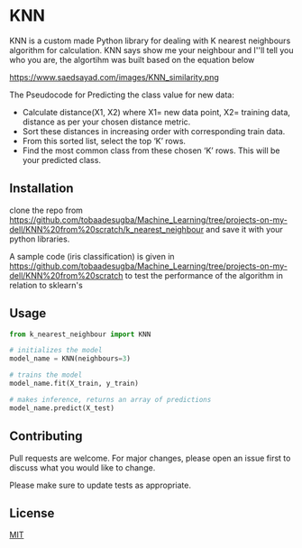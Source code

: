 # KNN

KNN is a custom made Python library for dealing with K nearest neighbours algorithm for calculation.
KNN says show me your neighbour and I''ll tell you who you are, the algortihm was built based on the equation below

https://www.saedsayad.com/images/KNN_similarity.png

The Pseudocode for Predicting the class value for new data:
- Calculate distance(X1, X2)
where X1= new data point, X2= training data, distance as per your chosen distance metric.
- Sort these distances in increasing order with corresponding train data.
- From this sorted list, select the top ‘K’ rows.
- Find the most common class from these chosen ‘K’ rows. This will be your predicted class.


## Installation

clone the repo from https://github.com/tobaadesugba/Machine_Learning/tree/projects-on-my-dell/KNN%20from%20scratch/k_nearest_neighbour and save it with your python libraries.

A sample code (iris classification) is given in https://github.com/tobaadesugba/Machine_Learning/tree/projects-on-my-dell/KNN%20from%20scratch to test the performance of the algorithm in relation to sklearn's


## Usage

```python
from k_nearest_neighbour import KNN

# initializes the model
model_name = KNN(neighbours=3)

# trains the model
model_name.fit(X_train, y_train)

# makes inference, returns an array of predictions
model_name.predict(X_test)
```

## Contributing
Pull requests are welcome. For major changes, please open an issue first to discuss what you would like to change.

Please make sure to update tests as appropriate.

## License
[MIT](https://choosealicense.com/licenses/mit/)